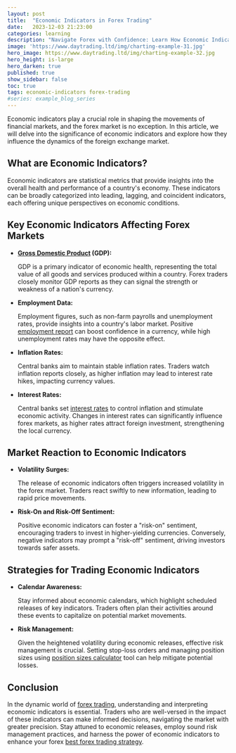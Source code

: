 ```yaml
---
layout: post
title:  "Economic Indicators in Forex Trading"
date:   2023-12-03 21:23:00
categories: learning
description: "Navigate Forex with Confidence: Learn How Economic Indicators Shape FOREX Markets for Informed Trading Success."
image: 'https://www.daytrading.ltd/img/charting-example-31.jpg'
hero_image: https://www.daytrading.ltd/img/charting-example-32.jpg
hero_height: is-large
hero_darken: true
published: true
show_sidebar: false
toc: true
tags: economic-indicators forex-trading
#series: example_blog_series
---
```


<p>Economic indicators play a crucial role in shaping the movements of financial markets, and the forex market is no exception. In this article, we will delve into the significance of economic indicators and explore how they influence the dynamics of the foreign exchange market.</p>

## What are Economic Indicators?
<p>Economic indicators are statistical metrics that provide insights into the overall health and performance of a country's economy. These indicators can be broadly categorized into leading, lagging, and coincident indicators, each offering unique perspectives on economic conditions.</p>

## Key Economic Indicators Affecting Forex Markets
<ul><li><strong><a href="https://www.daytrading.ltd/learning/gross-domestic-product">Gross Domestic Product</a> (GDP):</strong>
<p>GDP is a primary indicator of economic health, representing the total value of all goods and services produced within a country. Forex traders closely monitor GDP reports as they can signal the strength or weakness of a nation's currency.</p></li>

<li><strong>Employment Data:</strong> <p>Employment figures, such as non-farm payrolls and unemployment rates, provide insights into a country's labor market. Positive <a href="https://www.daytrading.ltd/learning/employment-report">employment report</a> can boost confidence in a currency, while high unemployment rates may have the opposite effect.</p></li>

<li><strong>Inflation Rates:</strong> <p>Central banks aim to maintain stable inflation rates. Traders watch inflation reports closely, as higher inflation may lead to interest rate hikes, impacting currency values.</p></li>

<li><strong>Interest Rates:</strong> <p>Central banks set <a href="https://www.daytrading.ltd/learning/interest-rates">interest rates</a> to control inflation and stimulate economic activity. Changes in interest rates can significantly influence forex markets, as higher rates attract foreign investment, strengthening the local currency.</p></li>
</ul>

## Market Reaction to Economic Indicators
<ul><li><strong>Volatility Surges:</strong>
<p>The release of economic indicators often triggers increased volatility in the forex market. Traders react swiftly to new information, leading to rapid price movements.</p></li>

<li><strong>Risk-On and Risk-Off Sentiment:</strong>
<p>Positive economic indicators can foster a "risk-on" sentiment, encouraging traders to invest in higher-yielding currencies. Conversely, negative indicators may prompt a "risk-off" sentiment, driving investors towards safer assets.</p></li>
</ul>

## Strategies for Trading Economic Indicators
<ul><li><strong>Calendar Awareness:</strong>
<p>Stay informed about economic calendars, which highlight scheduled releases of key indicators. Traders often plan their activities around these events to capitalize on potential market movements.</p></li>

<li><strong>Risk Management:</strong>
<p>Given the heightened volatility during economic releases, effective risk management is crucial. Setting stop-loss orders and managing position sizes using <a href="https://www.daytrading.ltd/learning/forex-position-sizes-calculator">position sizes calculator</a> tool can help mitigate potential losses.</p></li></ul>

## Conclusion
<p>In the dynamic world of <a href="https://www.daytrading.ltd/learning/what-is-forex-trading">forex trading</a>, understanding and interpreting economic indicators is essential. Traders who are well-versed in the impact of these indicators can make informed decisions, navigating the market with greater precision. Stay attuned to economic releases, employ sound risk management practices, and harness the power of economic indicators to enhance your forex <a href="https://www.daytrading.ltd/learning/best-forex-trading-strategy">best forex trading strategy</a>.</p>

<script type="application/ld+json">
{
  "@context": "https://schema.org",
  "@type": "FAQPage",
  "mainEntity": [
    {
      "@type": "Question",
      "name": "What are economic indicators?",
      "acceptedAnswer": {
        "@type": "Answer",
        "text": "Economic indicators are statistical metrics reflecting a country's economic health, influencing forex market dynamics."
      }
    },
    {
      "@type": "Question",
      "name": "How do GDP reports impact the forex market?",
      "acceptedAnswer": {
        "@type": "Answer",
        "text": "GDP reports signal a nation's economic strength or weakness, affecting forex traders' confidence in a currency."
      }
    },
    {
      "@type": "Question",
      "name": "Why are employment data crucial for forex trading?",
      "acceptedAnswer": {
        "@type": "Answer",
        "text": "Employment figures, like non-farm payrolls, impact currency values, providing insights into a country's labor market."
      }
    },
    {
      "@type": "Question",
      "name": "How do interest rates influence forex markets?",
      "acceptedAnswer": {
        "@type": "Answer",
        "text": "Changes in interest rates set by central banks can significantly affect forex markets, attracting or deterring foreign investment."
      }
    },
    {
      "@type": "Question",
      "name": "What strategies help navigate economic indicator releases?",
      "acceptedAnswer": {
        "@type": "Answer",
        "text": "Stay informed with economic calendars, employ risk management, and capitalize on market movements for effective forex trading."
      }
    }
  ]
}
</script>
